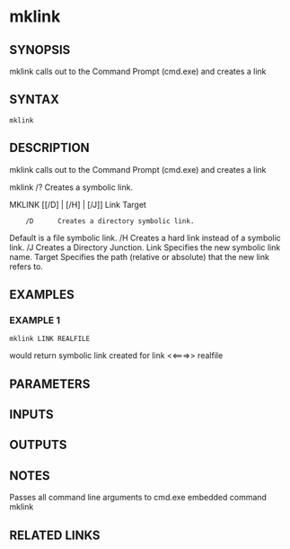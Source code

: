 ﻿---
external help file: PoshFunctions-help.xml
Module Name: poshfunctions
online version: https://github.com/iRon7/Join-Object
schema: 2.0.0
---

# mklink

## SYNOPSIS
mklink calls out to the Command Prompt (cmd.exe) and creates a link

## SYNTAX

```
mklink
```

## DESCRIPTION
mklink calls out to the Command Prompt (cmd.exe) and creates a link

mklink /?
Creates a symbolic link.

MKLINK \[\[/D\] | \[/H\] | \[/J\]\] Link Target

        /D      Creates a directory symbolic link. 
Default is a file
                symbolic link.
        /H      Creates a hard link instead of a symbolic link.
        /J      Creates a Directory Junction.
        Link    Specifies the new symbolic link name.
        Target  Specifies the path (relative or absolute) that the new link
                refers to.

## EXAMPLES

### EXAMPLE 1
```
mklink LINK REALFILE
```

would return
symbolic link created for link \<\<===\>\> realfile

## PARAMETERS

## INPUTS

## OUTPUTS

## NOTES
Passes all command line arguments to cmd.exe embedded command mklink

## RELATED LINKS
